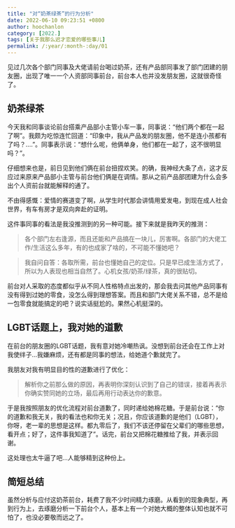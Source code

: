 ```yaml
---
title: "对“奶茶绿茶”的行为分析"
date: 2022-06-10 09:23:51 +0800
author: hoochanlon
category: [2022.]
tags: [关于我那么迟才恋爱的哪些事儿]
permalink: /:year/:month-:day/01
---
```


见过几次各个部门同事及大佬请前台喝过奶茶，还有产品部同事发了部门团建的朋友圈，出现了唯一一个人资部同事前台，前台本人也并没发朋友圈，这就很奇怪了。

<!-- more --> 

## 奶茶绿茶

今天我和同事谈论前台搭乘产品部小主管小车一事，同事说：“他们两个都在一起了啊”。我颇为吃惊连忙回道：“印象中，我从产品发的朋友圈，他不是连小孩都有了吗？.…”。同事表示说：“想什么呢，他俩单身，他们都在一起了，这不很明显吗？”。

仔细想来也是，前日见到他们俩在前台扭捏欢笑。的确，我神经大条了点，这才反应过来原来产品部小主管与前台他们俩是在调情。那从之前产品部团建为什么会多出个人资前台就能解释的通了。

不由得感慨：爱情的赛道变了啊，从学生时代那会讲情用爱发电，到现在成人社会世界，有车有房才是双向奔赴的证明。

这件事同事的看法是我没推测到的另一种可能。接下来就是我昨天的推测：

> 各个部门左右逢源，而且还能和产品搞在一块儿，厉害啊。各部门的大佬工作/生活这么多年，有的也成家了啥的，不可能不懂她吧？

> 我自问自答：各取所需，前台也懂她自己的定位。只是早已成生活方式了，所以为人表现也相当自然了。心机女孩/奶茶/绿茶，真的很贴切。

前台对人采取的态度都似乎从不同人性格特点出发的，那会我去问其他产品同事有没有得到过她的零食，没怎么得到理想答案。而且和部门大佬关系不错，总不是给一包零食就能搞定的吧？说实话挺尬的。果然心机挺深的。

## LGBT话题上，我对她的道歉

在前台的朋友圈的LGBT话题，我有意对她冷嘲热讽。没想到前台还会在工作上对我使绊子…我嫌麻烦，还有都是同事的想法，给她道个歉就完了。

我朋友对我有明显目的性的道歉进行了优化：

> 解析你之前那么做的原因，再表明你深刻认识到了自己的错误，接着再表示你确实赞同她的立场，最后再用行动表达你的歉意。

于是我按照朋友的优化流程对前台道歉了，同时递给她棉花糖。于是前台说：“你的道歉和我无关，我的看法也和你无关；况且，你应该道歉的是他们（LGBT），你呀，老一辈的思想是这样。都九零后了，我们不该还停留在父辈们的哪些思想，看开点；好了，这件事我知道了”。话完，前台又把棉花糖推给了我，并表示回谢。

这处理也太牛逼了吧…人能够精到这种份上。

## 简短总结

虽然分析与应付这奶茶前台，耗费了我不少时间精力琢磨。从看到的现象典型，再到行为上，去琢磨分析一下前台个人，基本上有一个对她大概的整体认知也就不可怕了，也没必要敬而远之了。